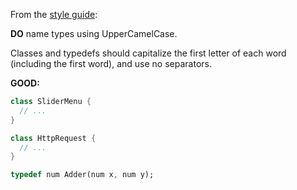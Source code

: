 From the [style guide](https://dart.dev/guides/language/effective-dart/style/):

**DO** name types using UpperCamelCase.

Classes and typedefs should capitalize the first letter of each word (including
the first word), and use no separators.

**GOOD:**
```dart
class SliderMenu {
  // ...
}

class HttpRequest {
  // ...
}

typedef num Adder(num x, num y);
```

